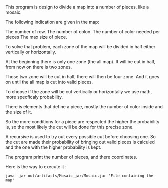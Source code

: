 This program is design to divide a map into a number of pieces, like a mosaic.

The following indication are given in the map:

The number of row.
The number of colon.
The number of color needed per pieces
The max size of piece.


To solve that problem, each zone of the map will be divided in half either vertically or horizontally.

At the beginning there is only one zone (the all map). It will be cut in half, from now on there is two  zones.

Those two zone will be cut in half, there will then be four zone. And it goes on until the all map is cut into valid pieces.



To choose if the zone will be cut vertically or horizontally we use math, more specficaly probability.

There is elements that define a piece, mostly the number of color inside and the size of it.

So the more conditions for a piece are respected the higher the probability is, so the most likely the cut will be done for this precise zone.

A recursive is used to try out every possible cut before choosing one. So the cut are made their probability of bringing out valid pieces is calculed and the one with the higher probability is kept.



The program print the number of pieces, and there coordinates.



Here is the way to execute it :
```
java -jar out/artifacts/Mosaic_jar/Mosaic.jar 'File containing the map'
```

